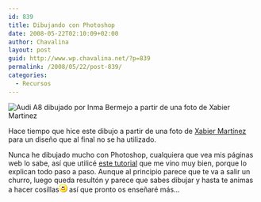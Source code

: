 ```yaml
---
id: 839
title: Dibujando con Photoshop
date: 2008-05-22T02:10:09+02:00
author: Chavalina
layout: post
guid: http://www.wp.chavalina.net/?p=839
permalink: /2008/05/22/post-839/
categories:
  - Recursos
---
```

<p class="imgcentro">
  <img src="http://chavalina.net/imagenes/fotos/vectorizados-audi.jpg" alt="Audi A8 dibujado por Inma Bermejo a partir de una foto de Xabier Martinez" />
</p>

Hace tiempo que hice este dibujo a partir de una foto de <a href="http://www.flickr.com/photos/xabier-martinez/" target="_blank">Xabier Mart&iacute;nez</a> para un dise&ntilde;o que al final no se ha utilizado.

Nunca he dibujado mucho con Photoshop, cualquiera que vea mis p&aacute;ginas web lo sabe, as&iacute; que utilic&eacute; <a href="http://me-myself.deviantart.com/art/Vector-in-Photoshop-7-CS2-21925847" target="_blank">este tutorial</a> que me vino muy bien, porque lo explican todo paso a paso. Aunque al principio parece que te va a salir un churro, luego queda result&oacute;n y parece que sabes dibujar y hasta te animas a hacer cosillas![emo](/imagenes/emoticonos/sonrisa.gif) as&iacute; que pronto os ense&ntilde;ar&eacute; m&aacute;s&#8230;